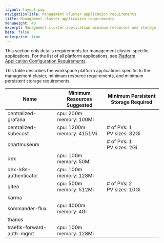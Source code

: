```yaml
---
layout: layout.pug
navigationTitle: Management cluster application requirements
title: Management cluster application requirements
menuWeight: 40
excerpt: Management cluster application minimum resources and storage requirements
beta: false
enterprise: true
---
```

This section only details requirements for management cluster-specific applications. For the list of all platform applications, see [Platform Application Configuration Requirements](../../workspaces/applications/platform-applications/platform-application-requirements/).

This table describes the workspace platform applications specific to the management cluster, minimum resource requirements, and minimum persistent storage requirements.

| Name                      | Minimum Resources Suggested    | Minimum Persistent Storage Required |
| ------------------------- | ------------------------------ | ----------------------------------- |
| centralized-grafana       | cpu: 200m<br />memory: 100Mi   |                                     |
| centralized-kubecost      | cpu: 1200m<br />memory: 4151Mi | # of PVs: 1<br />PV sizes: 32Gi     |
| chartmuseum               |                                | # of PVs: 1<br />PV sizes: 2Gi      |
| dex                       | cpu: 100m<br />memory: 50Mi    |                                     |
| dex-k8s-authenticator     | cpu: 100m<br />memory: 128Mi   |                                     |
| gitea                     | cpu: 500m<br />memory: 512Mi   | # of PVs: 2<br />PV sizes: 10Gi     |
| karma                     |                                |                                     |
| kommander-flux            | cpu: 4000m<br />memory: 4Gi    |                                     |
| thanos                    |                                |                                     |
| traefik-forward-auth-mgmt | cpu: 100m<br />memory: 128Mi   |                                     |
